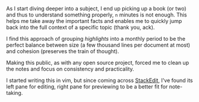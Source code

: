As I start diving deeper into a subject, I end up picking up a book (or two) and thus to understand something properly, `n` minutes is not enough. This helps me take away the important facts and enables me to quickly jump back into the full context of a specific topic (thank you, ack).

I find this approach of grouping _highlights_ into a monthly period to be the perfect balance between size (a few thousand lines per document at most) and cohesion (preserves the train of thought).

Making this public, as with any open source project, forced me to clean up the notes and focus on consistency and practicality.

I started writing this in vim, but since coming across [StackEdit](https://stackedit.io), I've found its left pane for editing, right pane for previewing to be a better fit for note-taking.
